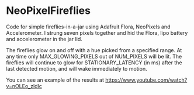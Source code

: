 NeoPixelFireflies
=================

Code for simple fireflies-in-a-jar using Adafruit Flora, NeoPixels and Accelerometer. I strung seven pixels together and hid the Flora, lipo battery and accelerometer in the jar lid.

The fireflies glow on and off with a hue picked from a specified range. At any time only MAX_GLOWING_PIXELS out of NUM_PIXELS will be lit. The fireflies will continue to glow for STATIONARY_LATENCY (in ms) after the last detected motion, and will wake immediately to motion.

You can see an example of the results at https://www.youtube.com/watch?v=nOLEo_zldIc
